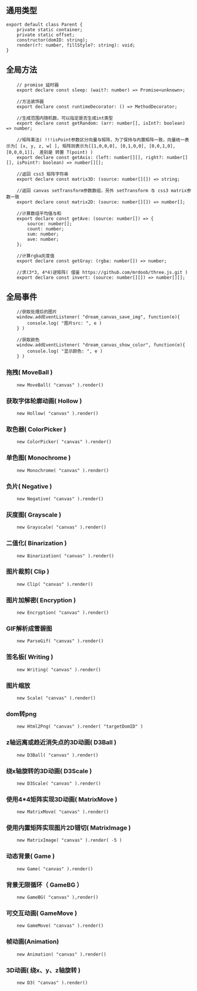 ## 通用类型

```
export default class Parent {
    private static container;
    private static offset;
    constructor(domID: string);
    render(r?: number, fillStyle?: string): void;
}
```

## 全局方法
```
    // promise 延时器
    export declare const sleep: (wait?: number) => Promise<unknown>;
    
    //方法装饰器
    export declare const runtimeDecorator: () => MethodDecorator;

    //生成范围内随机数，可以指定是否生成int类型
    export declare const getRandom: (arr: number[], isInt?: boolean) => number;

    //矩阵乘法( !!!isPoint参数区分向量与矩阵，为了保持与内置矩阵一致，向量统一表示为[ [x, y, z, w] ], 矩阵则表示为[[1,0,0,0], [0,1,0,0], [0,0,1,0], [0,0,0,1]]， 差别是 转置 T(point) )
    export declare const getAxis: (left: number[][], right?: number[][], isPoint?: boolean) => number[][];
    
    //返回 css3 矩阵字符串 
    export declare const matrix3D: (source: number[][]) => string;

    //返回 canvas setTransform参数数组，另外 setTransform 与 css3 matrix参数一致
    export declare const matrix2D: (source: number[][]) => number[];

    //计算数组平均值与和
    export declare const getAve: (source: number[]) => {
        source: number[];
        count: number;
        sum: number;
        ave: number;
    };

    //计算rgba灰度值
    export declare const getGray: (rgba: number[]) => number;

    //求(3*3, 4*4)逆矩阵( 借鉴 https://github.com/mrdoob/three.js.git )
    export declare const invert: (source: number[][]) => number[][];
```


## 全局事件
```
    //获取处理后的图片
    window.addEventListener( "dream_canvas_save_img", function(e){
        console.log( "图片src: ", e )
    } )

    //获取颜色
    window.addEventListener( "dream_canvas_show_color", function(e){
        console.log( "显示颜色: ", e )
    } )
```

### 拖拽( MoveBall )

```
    new MoveBall( "canvas" ).render()
```

### 获取字体轮廓动画( Hollow )

```
    new Hollow( "canvas" ).render()
```

### 取色器( ColorPicker )

```
    new ColorPicker( "canvas" ).render()
```

### 单色图( Monochrome )
```
    new Monochrome( "canvas" ).render()
```

### 负片( Negative )
```
    new Negative( "canvas" ).render()
```

### 灰度图( Grayscale )
```
    new Grayscale( "canvas" ).render()
```

### 二值化( Binarization )
```
    new Binarization( "canvas" ).render()
```

### 图片裁剪( Clip )
```
    new Clip( "canvas" ).render()
```

### 图片加解密( Encryption )
```
    new Encryption( "canvas" ).render()
```

### GIF解析成雪碧图
```
    new ParseGif( "canvas" ).render()
```

### 签名板( Writing )
```
    new Writing( "canvas" ).render()
```

### 图片缩放
```
    new Scale( "canvas" ).render()
```

### dom转png
```
    new Html2Png( "canvas" ).render( "targetDomID" )
```

### z轴远离或趋近消失点的3D动画( D3Ball )
```
    new D3Ball( "canvas" ).render()
```

### 绕x轴旋转的3D动画( D3Scale )
```
    new D3Scale( "canvas" ).render()
```

### 使用4*4矩阵实现3D动画( MatrixMove )
```
    new MatrixMove( "canvas" ).render()
```

### 使用内置矩阵实现图片2D错切( MatrixImage )
```
    new MatrixImage( "canvas" ).render( -5 )
```

### 动态背景( Game )
```
    new Game( "canvas" ).render()
```

### 背景无限循环（ GameBG ）
```
    new GameBG( "canvas" ),render()
```


### 可交互动画( GameMove )
```
    new GameMove( "canvas" ).render()
```

### 帧动画(Animation)
```
    new Animation( "canvas" ).render()
```

### 3D动画( 绕x、y、z轴旋转 )
```
    new D3( "canvas" ).render()
```